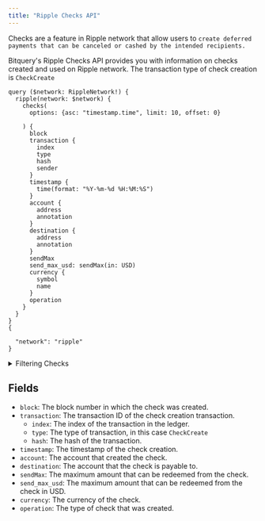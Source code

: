 ```yaml
---
title: "Ripple Checks API"
---
```


<head>
<meta name="title" content="Ripple Checks API"/>

<meta name="description" content="Explore Ripple's Checks API to retrieve details on deferred payments with Bitquery. Filter checks by type, sender, date, and more."/>

<meta name="keywords" content="Ripple Developer, XRP Developer Ripple Developer Tools,  Ripple API, Ripple Smart Contracts, Ripple Developer Documentation, Ripple Developer Resources, XRP Development Tutorials XRP Explorer, XRP API"/>

<meta name="robots" content="index, follow"/>
<meta http-equiv="Content-Type" content="text/html; charset=utf-8"/>
<meta name="language" content="English"/>

<!-- Open Graph / Facebook -->
<meta property="og:type" content="website" />

<meta property="og:title" content="Ripple Checks API" />

<meta property="og:description" content="Explore Ripple's Checks API to retrieve details on deferred payments with Bitquery. Filter checks by type, sender, date, and more."/>

<!-- Twitter -->
<meta property="twitter:card" content="summary_large_image" />

<meta property="twitter:title" content="Ripple Checks API" />

<meta property="twitter:description" content="Explore Ripple's Checks API to retrieve details on deferred payments with Bitquery. Filter checks by type, sender, date, and more." />
</head>

Checks are a feature in Ripple network that allow users to `create deferred payments that can be canceled or cashed by the intended recipients.`

Bitquery's Ripple Checks API provides you with information on checks created and used on Ripple network. The transaction type of check creation is `CheckCreate`

```
query ($network: RippleNetwork!) {
  ripple(network: $network) {
    checks(
      options: {asc: "timestamp.time", limit: 10, offset: 0}

    ) {
      block
      transaction {
        index
        type
        hash
        sender
      }
      timestamp {
        time(format: "%Y-%m-%d %H:%M:%S")
      }
      account {
        address
        annotation
      }
      destination {
        address
        annotation
      }
      sendMax
      send_max_usd: sendMax(in: USD)
      currency {
        symbol
        name
      }
      operation
    }
  }
}
{

  "network": "ripple"
}

```

<details><summary>Filtering Checks</summary>
-   `options`: This object contains options that control the pagination and sorting of the results.
 
-   `date`: This object contains the start and end dates and times of the time range to filter the results by.

- `transactionType`: This field filters the results to only include checks of the specified type. Valid values are `CheckCreate` and `CheckCash`.
- `transactionSender`: This field filters the results to only include checks that were created by the specified address.
- `transactionIndex`: This field filters the results to only include checks that have the specified index in the ledger.
- `transactionHash`: This field filters the results to only include checks that have the specified hash.
- `time`: This field filters the results to only include checks that were created on or after the specified date and time.
- `sourceTag`: This field filters the results to only include checks that have the specified source tag.
- `sendMax`: This field filters the results to only include checks that have a send max of at least the specified amount.
- `sequence`: This field filters the results to only include checks that have the specified sequence number.
- `prevTxnId`: This field filters the results to only include checks that are dependent on the specified transaction ID.
- `prevLedgerSequence`: This field filters the results to only include checks that are dependent on the specified ledger sequence.
- `operation`: This field filters the results to only include checks of the specified operation like for example `CreatedNode`
- `invoiceId`: This field filters the results to only include checks that have the specified invoice ID.
- `flags`: This field filters the results to only include checks that have the specified flags set.
- `expiration`: This field filters the results to only include checks that expire on or before the specified date and time.
- `destinationTag`: This field filters the results to only include checks that have the specified destination tag.
- `destination`: This field filters the results to only include checks that are payable to the specified address.
- `currencySymbol`: This field filters the results to only include checks that are denominated in the specified currency symbol.
- `block`: This field filters the results to only include checks that were included in the specified block.
- `any`

</details>

## Fields

- `block`: The block number in which the check was created.
- `transaction`: The transaction ID of the check creation transaction.
  - `index`: The index of the transaction in the ledger.
  - `type`: The type of transaction, in this case `CheckCreate`
  - `hash`: The hash of the transaction.
- `timestamp`: The timestamp of the check creation.
- `account`: The account that created the check.
- `destination`: The account that the check is payable to.
- `sendMax`: The maximum amount that can be redeemed from the check.
- `send_max_usd`: The maximum amount that can be redeemed from the check in USD.
- `currency`: The currency of the check.
- `operation`: The type of check that was created.
